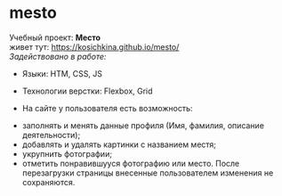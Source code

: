 # mesto 
Учебный проект: **Место**   
живет тут: https://kosichkina.github.io/mesto/   
*Задействовано в работе:* 
+ Языки: HTM, CSS, JS

+ Технологии верстки: Flexbox, Grid
+ На сайте у пользователя есть возможность: 
- заполнять и менять данные профиля (Имя, фамилия, описание деятельности);
- добавлять и удалять картинки с названием местя;
- укрупнить фотографии; 
- отметить понравившууся фотографию или место.
После перезагрузки страницы внесенные пользователем изменения не сохраняются.



